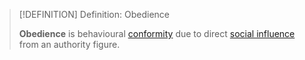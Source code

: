 >[!DEFINITION] Definition: Obedience
>
>**Obedience** is behavioural [conformity](Conformity.md) due to direct [social influence](Social%20Influence.md) from an authority figure.
>
